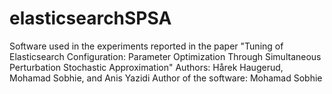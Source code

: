 # elasticsearchSPSA
Software used in the experiments reported in the paper 
"Tuning of Elasticsearch Configuration: Parameter Optimization Through Simultaneous Perturbation Stochastic Approximation"
Authors: Hårek Haugerud, Mohamad Sobhie, and Anis Yazidi
Author of the software: Mohamad Sobhie
